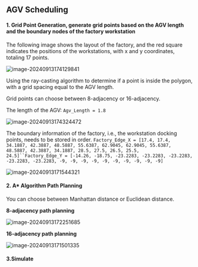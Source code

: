 ## AGV Scheduling

#### 1. Grid Point Generation, generate grid points based on the AGV length and the boundary nodes of the factory workstation

The following image shows the layout of the factory, and the red square indicates the positions of the workstations, with x and y coordinates, totaling 17 points.

![image-20240913174129841](https://gitee.com/xiahuayan/public-image-lab/raw/master/img/202409131741715.png)

Using the ray-casting algorithm to determine if a point is inside the polygon, with a grid spacing equal to the AGV length.

Grid points can choose between 8-adjacency or 16-adjacency.

The length of the AGV: `Agv_Length = 1.8`

![image-20240913174324472](https://gitee.com/xiahuayan/public-image-lab/raw/master/img/202409131743874.png)

The boundary information of the factory, i.e., the workstation docking points, needs to be stored in order. `Factory_Edge_X = [17.4, 17.4, 34.1887, 42.3887, 48.5887, 55.6387, 62.9045, 62.9045, 55.6387, 48.5887, 42.3887, 34.1887, 28.5, 27.5, 26.5, 25.5, 24.5]``Factory_Edge_Y = [-14.26, -18.75, -23.2283, -23.2283, -23.2283, -23.2283, -23.2283, -9, -9, -9, -9, -9, -9, -9, -9, -9, -9]`

![image-20240913171544321](https://gitee.com/xiahuayan/public-image-lab/raw/master/img/202409131715187.png)

#### 2. A* Algorithm Path Planning

You can choose between Manhattan distance or Euclidean distance.

**8-adjacency path planning**

![image-20240913172251685](https://gitee.com/xiahuayan/public-image-lab/raw/master/img/202409131722691.png)

**16-adjacency path planning**

![image-20240913171501335](https://gitee.com/xiahuayan/public-image-lab/raw/master/img/202409131715537.png)

#### 3.Simulate
